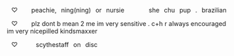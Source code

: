 ⠀♡⠀⠀⠀peachie,⠀ning(ning)⠀or⠀nursie
⠀⠀⠀⠀⠀she⠀chu⠀pup⠀.⠀brazilian

⠀♡⠀⠀⠀plz dont b mean 2 me im very sensitive . c+h r always encouraged im very nicepilled kindsmaxxer 

⠀♡⠀⠀⠀⠀scythestaff⠀on⠀disc


